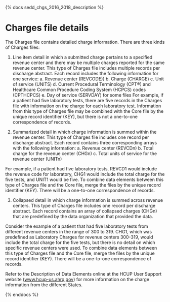 {% docs sedd_chgs_2016_2018_description %}

# Charges file details 

The Charges file contains detailed charge information. There are three kinds of Charges files:

1. Line item detail in which a submitted charge pertains to a specified revenue center and there may be multiple charges reported for the same revenue center. This type of Charges file includes multiple records per discharge abstract. Each record includes the following information for one service:
  a. Revenue center (REVCODE))
  b. Charge (CHARGE) 
  c. Unit of service (UNITS)
  d. Current Procedural Terminology (CPT®) and Healthcare Common Procedure Coding System (HCPCS) codes (CPTHCPCS)
  e. Day of service (SERVDAY) for some files
For example, if a patient had five laboratory tests, there are five records in the Charges file with information on the charge for each laboratory test. Information from this type of Charges file may be combined with the Core file by the unique record identifier (KEY), but there is not a one-to-one correspondence of records.

2. Summarized detail in which charge information is summed within the revenue center. This type of Charges file includes one record per discharge abstract. Each record contains three corresponding arrays with the following information:
  a. Revenue center (REVCDn)
  b. Total charge for the revenue center (CHGn)
  c. Total units of service for the revenue center (UNITn)

For example, if a patient had five laboratory tests, REVCD1 would include the revenue code for laboratory, CHG1 would include the total charge for the five tests, and UNIT1 would be five. To combine data elements between this type of Charges file and the Core file, merge the files by the unique record identifier (KEY). There will be a one-to-one correspondence of records.

3. Collapsed detail in which charge information is summed across revenue centers. This type of Charges file includes one record per discharge abstract. Each record contains an array of collapsed charges (CHGn) that are predefined by the data organization that provided the data.

Consider the example of a patient that had five laboratory tests from different revenue centers in the range of 300 to 319. CHG1, which was predefined as Laboratory Charges for revenue centers 300-319, would include the total charge for the five tests, but there is no detail on which specific revenue centers were used. To combine data elements between this type of Charges file and the Core file, merge the files by the unique record identifier (KEY). There will be a one-to-one correspondence of records.

Refer to the Description of Data Elements online at the HCUP User Support website (www.hcup-us.ahrq.gov) for more information on the charge information from the different States.

{% enddocs %}